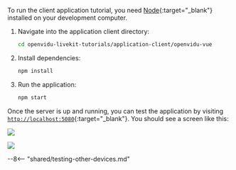 To run the client application tutorial, you need [Node](https://nodejs.org/en/download/package-manager){:target="\_blank"} installed on your development computer.

1. Navigate into the application client directory:

    ```bash
    cd openvidu-livekit-tutorials/application-client/openvidu-vue
    ```

2. Install dependencies:

    ```bash
    npm install
    ```

3. Run the application:

    ```bash
    npm start
    ```

Once the server is up and running, you can test the application by visiting [`http://localhost:5080`](http://localhost:5080){:target="\_blank"}. You should see a screen like this:

<div class="grid-container">

<div class="grid-50"><p><a class="glightbox" href="../../../assets/images/application-clients/join-vue.png" data-type="image" data-width="100%" data-height="auto" data-desc-position="bottom"><img src="../../../../assets/images/application-clients/join-vue.png" loading="lazy"/></a></p></div>

<div class="grid-50"><p><a class="glightbox" href="../../../assets/images/application-clients/room-vue.png" data-type="image" data-width="100%" data-height="auto" data-desc-position="bottom"><img src="../../../../assets/images/application-clients/room-vue.png" loading="lazy"/></a></p></div>

</div>

--8<-- "shared/testing-other-devices.md"
